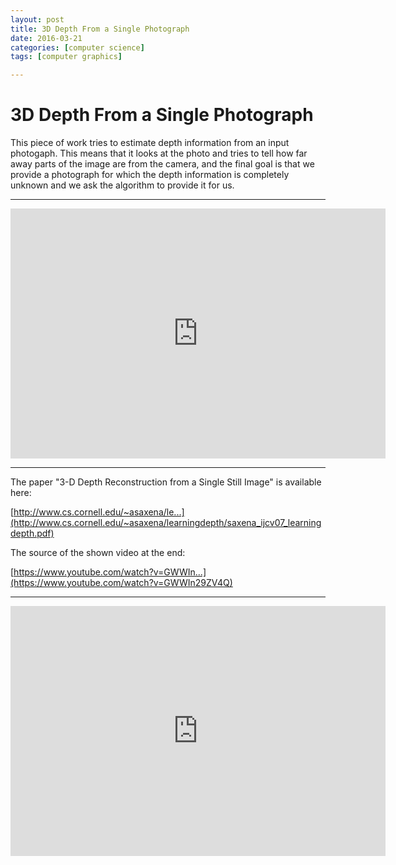 ```yaml
---
layout: post
title: 3D Depth From a Single Photograph
date: 2016-03-21
categories: [computer science]
tags: [computer graphics]

---
```


# 3D Depth From a Single PhotographThis piece of work tries to estimate depth information from an input photogaph. This means that it looks at the photo and tries to tell how far away parts of the image are from the camera, and the final goal is that we provide a photograph for which the depth information is completely unknown and we ask the algorithm to provide it for us.

---

<iframe width="600" height="400" src="https://www.youtube.com/embed/ZolWxY4f9wc" frameborder="0" allowfullscreen></iframe>

---

The paper "3-D Depth Reconstruction from a Single Still Image" is available here:

[http://www.cs.cornell.edu/~asaxena/le...](http://www.cs.cornell.edu/~asaxena/learningdepth/saxena_ijcv07_learningdepth.pdf)

The source of the shown video at the end:

[https://www.youtube.com/watch?v=GWWIn...](https://www.youtube.com/watch?v=GWWIn29ZV4Q)

---

<iframe width="600" height="400" src="https://www.youtube.com/embed/GWWIn29ZV4Q" frameborder="0" allowfullscreen></iframe>
